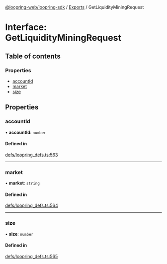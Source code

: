 [@loopring-web/loopring-sdk](../README.md) / [Exports](../modules.md) / GetLiquidityMiningRequest

# Interface: GetLiquidityMiningRequest

## Table of contents

### Properties

- [accountId](GetLiquidityMiningRequest.md#accountid)
- [market](GetLiquidityMiningRequest.md#market)
- [size](GetLiquidityMiningRequest.md#size)

## Properties

### accountId

• **accountId**: `number`

#### Defined in

[defs/loopring_defs.ts:563](https://github.com/Loopring/loopring_sdk/blob/f560ad6/src/defs/loopring_defs.ts#L563)

___

### market

• **market**: `string`

#### Defined in

[defs/loopring_defs.ts:564](https://github.com/Loopring/loopring_sdk/blob/f560ad6/src/defs/loopring_defs.ts#L564)

___

### size

• **size**: `number`

#### Defined in

[defs/loopring_defs.ts:565](https://github.com/Loopring/loopring_sdk/blob/f560ad6/src/defs/loopring_defs.ts#L565)
